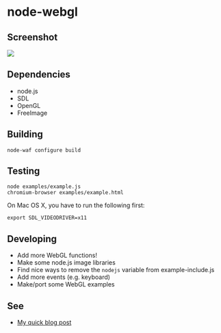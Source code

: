 node-webgl
==========

Screenshot
----------

![](http://brianmckenna.org/blog/static/nodejs_webgl.png)

Dependencies
------------

* node.js
* SDL
* OpenGL
* FreeImage

Building
--------

    node-waf configure build

Testing
-------

    node examples/example.js
    chromium-browser examples/example.html

On Mac OS X, you have to run the following first:

    export SDL_VIDEODRIVER=x11

Developing
----------

* Add more WebGL functions!
* Make some node.js image libraries
* Find nice ways to remove the `nodejs` variable from example-include.js
* Add more events (e.g. keyboard)
* Make/port some WebGL examples

See
---

* [My quick blog post](http://brianmckenna.org/blog/nodejs_webgl)
